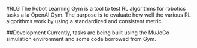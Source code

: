 #RLG
The Robot Learning Gym is a tool to test RL algorithms for robotics tasks a la OpenAI Gym.
The purpose is to evaluate how well the various RL algorithms work by using a standardized and consistent metric.

##Development
Currently, tasks are being built using the MuJoCo simulation environment and some code borrowed from Gym. 
